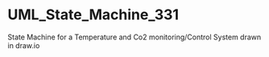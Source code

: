 # UML_State_Machine_331
State Machine for a Temperature and Co2 monitoring/Control System drawn in draw.io
